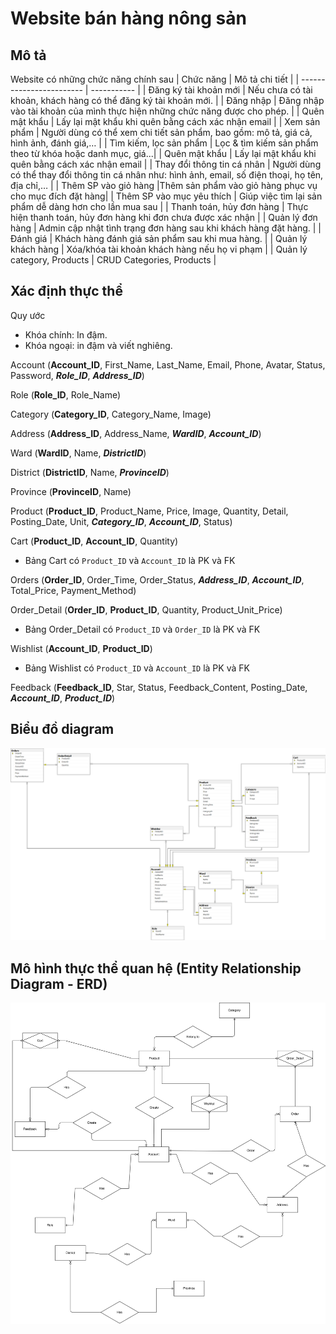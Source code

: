 # Website bán hàng nông sản

## Mô tả

Website có những chức năng chính sau
| Chức năng | Mô tả chi tiết |
| ------------------------ | ----------- |
| Đăng ký tài khoản mới | Nếu chưa có tài khoản, khách hàng có thể đăng ký tài khoản mới. |
| Đăng nhập | Đăng nhập vào tài khoản của mình thực hiện những chức năng được cho phép. |
| Quên mật khẩu | Lấy lại mật khẩu khi quên bằng cách xác nhận email |
| Xem sản phẩm | Người dùng có thể xem chi tiết sản phẩm, bao gồm: mô tả, giá cả, hình ảnh, đánh giá,… |
| Tìm kiếm, lọc sản phẩm | Lọc & tìm kiếm sản phẩm theo từ khóa hoặc danh mục, giá...|
| Quên mật khẩu | Lấy lại mật khẩu khi quên bằng cách xác nhận email |
| Thay đổi thông tin cá nhân | Người dùng có thể thay đổi thông tin cá nhân như: hình ảnh, email, số điện thoại, họ tên, địa chỉ,… |
| Thêm SP vào giỏ hàng |Thêm sản phẩm vào giỏ hàng phục vụ cho mục đích đặt hàng|
| Thêm SP vào mục yêu thích | Giúp việc tìm lại sản phẩm dễ dàng hơn cho lần mua sau |
| Thanh toán, hủy đơn hàng | Thực hiện thanh toán, hủy đơn hàng khi đơn chưa được xác nhận |
| Quản lý đơn hàng | Admin cập nhật tình trạng đơn hàng sau khi khách hàng đặt hàng. |
| Đánh giá | Khách hàng đánh giá sản phẩm sau khi mua hàng. |
| Quản lý khách hàng | Xóa/khóa tài khoản khách hàng nếu họ vi phạm |
| Quản lý category, Products | CRUD Categories, Products |

## Xác định thực thể
Quy ước
- Khóa chính: In đậm.
- Khóa ngoại: in đậm và viết nghiêng.

Account (**Account_ID**, First_Name, Last_Name, Email, Phone, Avatar, Status, Password, **_Role_ID_**, **_Address_ID_**)

Role (**Role_ID**, Role_Name)

Category (**Category_ID**, Category_Name, Image)

Address (**Address_ID**, Address_Name, **_WardID_**, **_Account_ID_**)

Ward (**WardID**, Name, **_DistrictID_**)

District (**DistrictID**, Name, **_ProvinceID_**)

Province (**ProvinceID**, Name)

Product (**Product_ID**, Product_Name, Price, Image, Quantity, Detail, Posting_Date, Unit, **_Category_ID_**, **_Account_ID_**, Status)

Cart (**Product_ID**, **Account_ID**, Quantity)
- Bảng Cart có ``Product_ID`` và ``Account_ID`` là PK và FK 

Orders (**Order_ID**, Order_Time, Order_Status, **_Address_ID_**, **_Account_ID_**, Total_Price, Payment_Method)	

Order_Detail (**Order_ID**, **Product_ID**, Quantity, Product_Unit_Price)
- Bảng Order_Detail có ``Product_ID`` và ``Order_ID`` là PK và FK 

Wishlist (**Account_ID**, **Product_ID**)
- Bảng Wishlist có ``Product_ID`` và ``Account_ID`` là PK và FK 

Feedback (**Feedback_ID**, Star, Status, Feedback_Content, Posting_Date, **_Account_ID_**, **_Product_ID_**)

## Biểu đồ diagram
![Diagram](./img/Diagram.png)

## Mô hình thực thể quan hệ (Entity Relationship Diagram - ERD)
![ERD](./img/ERD.svg)
